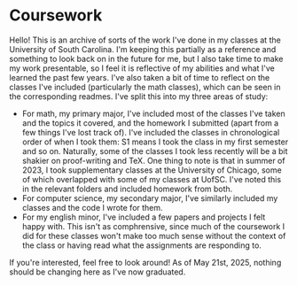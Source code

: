 # Coursework
Hello! This is an archive of sorts of the work I've done in my classes at the University of South Carolina. I'm keeping this partially as a reference and something to look back on in the future for me, but I also take time to make my work presentable, so I feel it is reflective of my abilities and what I've learned the past few years. I've also taken a bit of time to reflect on the classes I've included (particularly the math classes), which can be seen in the corresponding readmes. I've split this into my three areas of study:

- For math, my primary major, I've included most of the classes I've taken and the topics it covered, and the homework I submitted (apart from a few things I've lost track of). I've included the classes in chronological order of when I took them: S1 means I took the class in my first semester and so on. Naturally, some of the classes I took less recently will be a bit shakier on proof-writing and TeX. One thing to note is that in summer of 2023, I took supplementary classes at the University of Chicago, some of which overlapped with some of my classes at UofSC. I've noted this in the relevant folders and included homework from both.
- For computer science, my secondary major, I've similarly included my classes and the code I wrote for them.
- For my english minor, I've included a few papers and projects I felt happy with. This isn't as comphrensive, since much of the coursework I did for these classes won't make too much sense without the context of the class or having read what the assignments are responding to.

If you're interested, feel free to look around! As of May 21st, 2025, nothing should be changing here as I've now graduated.
